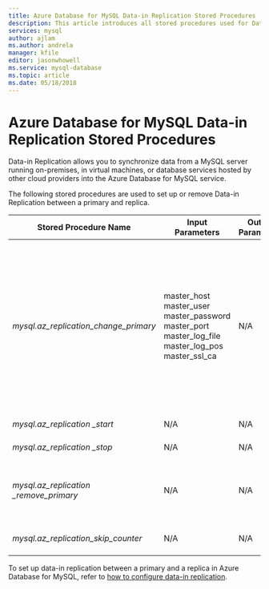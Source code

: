 ```yaml
---
title: Azure Database for MySQL Data-in Replication Stored Procedures
description: This article introduces all stored procedures used for Data-in Replication.
services: mysql
author: ajlam
ms.author: andrela
manager: kfile
editor: jasonwhowell
ms.service: mysql-database
ms.topic: article
ms.date: 05/18/2018
---
```


# Azure Database for MySQL Data-in Replication Stored Procedures

Data-in Replication allows you to synchronize data from a MySQL server running on-premises, in virtual machines, or database services hosted by other cloud providers into the Azure Database for MySQL service.

The following stored procedures are used to set up or remove Data-in Replication between a primary and replica.

|**Stored Procedure Name**|**Input Parameters**|**Output Parameters**|**Usage Note**|
|-----|-----|-----|-----|
|*mysql.az_replication_change_primary*|master_host<br/>master_user<br/>master_password<br/>master_port<br/>master_log_file<br/>master_log_pos<br/>master_ssl_ca|N/A|To transfer data with SSL mode, pass in the CA certificate’s context into the master_ssl_ca parameter. </br><br>To transfer data without SSL, pass in an empty string into the master_ssl_ca parameter.|
|*mysql.az_replication _start*|N/A|N/A|Starts replication.|
|*mysql.az_replication _stop*|N/A|N/A|Stops replication.|
|*mysql.az_replication _remove_primary*|N/A|N/A|Removes the replication relationship between the primary and replica.|
|*mysql.az_replication_skip_counter*|N/A|N/A|Skips one replication error.|

To set up data-in replication between a primary and a replica in Azure Database for MySQL, refer to [how to configure data-in replication](howto-data-in-replication.md).